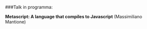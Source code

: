 ###Talk in programma:

__Metascript: A language that compiles to Javascript__ (Massimiliano Mantione)
